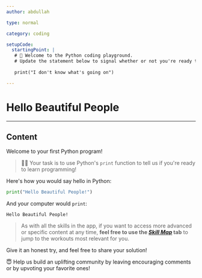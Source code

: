 ```yaml
---
author: abdullah

type: normal

category: coding

setupCode:
  startingPoint: |
   # 👋 Welcome to the Python coding playground.
   # Update the statement below to signal whether or not you're ready to learn programming!
   
   print("I don't know what's going on")

---
```


# Hello Beautiful People

---

## Content

Welcome to your first Python program!


> 👩‍💻 Your task is to use Python's `print` function to tell us if you're ready to learn programming!


Here's how you would say hello in Python:

```python
print("Hello Beautiful People!")
```

And your computer would `print`: 

```plain-text
Hello Beautiful People!
```


> As with all the skills in the app, if you want to access more advanced or specific content at any time, **feel free to use the [*Skill Map*](https://app.enki.com/skill/selection) tab** to jump to the workouts most relevant for you.

Give it an honest try, and feel free to share your solution!

😇 Help us build an uplifting community by leaving encouraging comments or by upvoting your favorite ones!